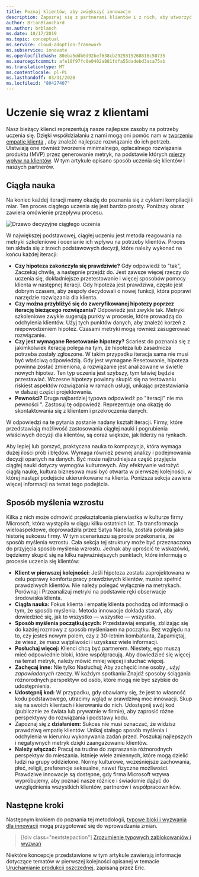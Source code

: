 ```yaml
---
title: Poznaj klientów, aby zwiększyć innowacje
description: Zapoznaj się z partnerami klientów i z nich, aby utworzyć minimalną, opłacalne rozwiązanie produktu (MVP) za pomocą usługi empatię, a następnie wygenerować metryki dotyczące wpływu klientów.
author: BrianBlanchard
ms.author: brblanch
ms.date: 10/17/2019
ms.topic: conceptual
ms.service: cloud-adoption-framework
ms.subservice: innovate
ms.openlocfilehash: 80eba5ddb0d92bef638cb2925515268818c50735
ms.sourcegitcommit: afe10f97fc0e0402a881fdfa55dadebd3aca75ab
ms.translationtype: MT
ms.contentlocale: pl-PL
ms.lasthandoff: 03/31/2020
ms.locfileid: "80427407"
---
```

<!-- cSpell:ignore Satya Nadella Ries -->

# <a name="learn-with-customers"></a>Uczenie się wraz z klientami

Nasz bieżący klienci reprezentują nasze najlepsze zasoby na potrzeby uczenia się. Dzięki współdziałaniu z nami mogą oni pomóc nam w [tworzeniu empatię klienta](./build.md) , aby znaleźć najlepsze rozwiązanie do ich potrzeb. Ułatwiają one również tworzenie minimalnego, opłacalnego rozwiązania produktu (MVP) przez generowanie metryk, na podstawie których [mierzy wpływ na klientów](./measure.md). W tym artykule opisano sposób uczenia się klientów i naszych partnerów.

## <a name="continuous-learning"></a>Ciągła nauka

Na koniec każdej iteracji mamy okazję do poznania się z cyklami kompilacji i miar. Ten proces ciągłego uczenia się jest bardzo prosty. Poniższy obraz zawiera omówienie przepływu procesu.

![Drzewo decyzyjne ciągłego uczenia](../../_images/innovate/continuous-learning.png)

W największej podstawowej, ciągłej uczeniu jest metoda reagowania na metryki szkoleniowe i ocenianie ich wpływu na potrzeby klientów. Proces ten składa się z trzech podstawowych decyzji, które należy wykonać na końcu każdej iteracji:

- **Czy hipoteza zakończyła się prawdziwie?** Gdy odpowiedź to "tak", Zaczekaj chwilę, a następnie przejdź do. Jest zawsze więcej rzeczy do uczenia się, dokładniejsze przetestowanie i więcej sposobów pomocy klienta w następnej iteracji. Gdy hipoteza jest prawdziwa, często jest dobrym czasem, aby zespoły decydowali o nowej funkcji, która poprawi narzędzie rozwiązania dla klienta.
- **Czy można przybliżyć się do zweryfikowanej hipotezy poprzez iterację bieżącego rozwiązania?** Odpowiedź jest zwykle tak. Metryki szkoleniowe zwykle sugerują punkty w procesie, które prowadzą do odchylenia klientów. Użyj tych punktów danych, aby znaleźć korzeń z niepowodzeniem hipotez. Czasami metryki mogą również zasugerować rozwiązanie.
- **Czy jest wymagane Resetowanie hipotezy?** Scariest do poznania się z jakimkolwiek iteracją polega na tym, że hipoteza lub zasadnicza potrzeba zostały zgłoszone. W takim przypadku iteracja sama nie musi być właściwą odpowiedzią. Gdy jest wymagane Resetowanie, hipoteza powinna zostać zmieniona, a rozwiązanie jest analizowane w świetle nowych hipotez. Ten typ uczenia jest szybszy, tym łatwiej będzie przestawiać. Wczesne hipotezy powinny skupić się na testowaniu riskiest aspektów rozwiązania w ramach usługi, unikając przestawiania w dalszej części projektowania.
- **Pewności?** Druga najbardziej typowa odpowiedź po "iteracji" nie ma pewności ". Zastosuj tę odpowiedź. Reprezentuje ona okazję do skontaktowania się z klientem i przekroczenia danych.

W odpowiedzi na te pytania zostanie nadany kształt iteracji. Firmy, które przedstawiają możliwość zastosowania ciągłej nauki i pogrubienia właściwych decyzji dla klientów, są coraz większe, jak liderzy na rynkach.

Aby lepiej lub gorszyć, praktyczna nauka to kompozycja, która wymaga dużej ilości prób i błędów. Wymaga również pewnej analizy i podejmowania decyzji opartych na danych. Być może najtrudniejsza część przyjęcia ciągłej nauki dotyczy wymogów kulturowych. Aby efektywnie wdrożyć ciągłą naukę, kultura biznesowa musi być otwarta w pierwszej kolejności, w której nastąpi podejście ukierunkowane na klienta. Poniższa sekcja zawiera więcej informacji na temat tego podejścia.

## <a name="growth-mindset"></a>Sposób myślenia wzrostu

Kilka z nich może odmówić przekształcenia pierwiastka w kulturze firmy Microsoft, która wystąpiła w ciągu kilku ostatnich lat. Ta transformacja wieloaspektowe, doprowadziła przez Satya Nadella, została pobrała jako historię sukcesu firmy. W tym scenariuszu są proste przekonania, że sposób myślenia wzrostu. Cała sekcja tej struktury może być przeznaczona do przyjęcia sposób myślenia wzrostu. Jednak aby uprościć te wskazówki, będziemy skupić się na kilku najważniejszych punktach, które informują o procesie uczenia się klientów:

- **Klient w pierwszej kolejności:** Jeśli hipoteza została zaprojektowana w celu poprawy komfortu pracy prawdziwych klientów, musisz spełnić prawdziwych klientów. Nie należy polegać wyłącznie na metrykach. Porównaj i Przeanalizuj metryki na podstawie ręki obserwacje środowiska klienta.
- **Ciągła nauka:** Fokus klienta i empatię klienta pochodzą od informacji o tym, że sposób myślenia. Metoda innowacje dokłada starań, aby dowiedzieć się, jak to wszystko — wszystko — wszystko.
- **Sposób myślenia początkujących:** Przedstawiaj empatię, zbliżając się do każdej rozmowy z sposób myśleniaem na początku. Bez względu na to, czy jesteś nowym polem, czy z 30-letnim kombatanta, Zapamiętaj, że wiesz, że masz wątpliwości i uzyskasz wiele informacji.
- **Posłuchaj więcej:** Klienci chcą być partnerem. Niestety, ego muszą mieć odpowiednie bloki, które współpracują. Aby dowiedzieć się więcej na temat metryk, należy mówić mniej więcej i słuchać więcej.
- **Zachęcaj inne:** Nie tylko Nasłuchuj; Aby zachęcić inne osoby *, użyj zapowiadanych* rzeczy. W każdym spotkaniu Znajdź sposoby ściągania różnorodnych perspektyw od osób, które mogą nie być szybkie do udostępnienia.
- **Udostępnij kod:** W przypadku, gdy obawiamy się, że jest to własność kodu podstawowego, utracimy wgląd w prawdziwą moc innowacji. Skup się na swoich klientach i kierowaniu do nich. Udostępnij swój kod (publicznie ze świata lub prywatnie w firmie), aby zaprosić różne perspektywy do rozwiązania i podstawy kodu.
- Zapoznaj się z **działaniem:** Sukces nie musi oznaczać, że widzisz prawdziwą empatię klientów. Unikaj stałego sposób myślenia i odchylenia w kierunku wykonywania zadań przed. Poszukaj najlepszych i negatywnych metryk dzięki zaangażowaniu klientów.
- **Należy włączać:** Pracuj na trudne do zapraszania różnorodnych perspektyw do mieszania. Istnieje wiele zmiennych, które mogą dzielić ludzi na grupy oddzielone. Normy kulturowe, wcześniejsze zachowania, płeć, religii, preferencje seksualne, nawet fizyczne możliwości. Prawdziwe innowacje są dostępne, gdy firma Microsoft wzywa wypróbujemy, aby poznać nasze różnice i świadomie dążyć do uwzględnienia wszystkich klientów, partnerów i współpracowników.

## <a name="next-steps"></a>Następne kroki

Następnym krokiem do poznania tej metodologii, [typowe bloki i wyzwania dla innowacji](./challenges.md) mogą przygotować się do wprowadzania zmian.

> [!div class="nextstepaction"]
> [Zrozumienie typowych zablokowaniów i wyzwań](./challenges.md)

Niektóre koncepcje przedstawione w tym artykule zawierają informacje dotyczące tematów w pierwszej kolejności opisanej w temacie [Uruchamianie produkcji oszczędnej](http://theleanstartup.com/book), zapisaną przez Eric.
